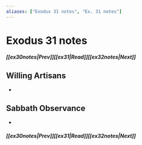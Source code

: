 ```yaml
---
aliases: ["Exodus 31 notes", "Ex. 31 notes"]
---
```

# Exodus 31 notes
##### <span class=arrow-left></span>[[ex30notes|Prev]]<span class=navigation-separator></span>[[ex31|Read]]<span class=navigation-separator></span>[[ex32notes|Next]]<span class=arrow-right></span>
## Willing Artisans
- 
## Sabbath Observance
- 
##### <span class=arrow-left></span>[[ex30notes|Prev]]<span class=navigation-separator></span>[[ex31|Read]]<span class=navigation-separator></span>[[ex32notes|Next]]<span class=arrow-right></span>